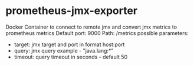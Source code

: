 # prometheus-jmx-exporter

Docker Container to connect to remote jmx and convert jmx metrics to prometheus metrics
Default port: 9000
Path: /metrics
possible parameters:
- target: jmx target and port in format host:port
- query: jmx query example - "java.lang:*"
- timeout: query timeout in seconds - default 50 

